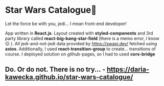 # Star Wars Catalogue🌌

Let the force be with you, jedi... I mean front-end developer!

App written in **React.js**. Layout created with **styled-components** and 3rd party library called **react-big-bang-star-field** (there is a memo error, I know 😔 ). All jedi-and-not-jedi data provided by https://swapi.dev/ fetched using **axios**. Additionally, I used **react-transition-group** to create... transitions of course. I deployed solution on github-pages, so I had to used **cors-bridge**

## Do. Or do not. There is no try...  - https://daria-kawecka.github.io/star-wars-catalogue/